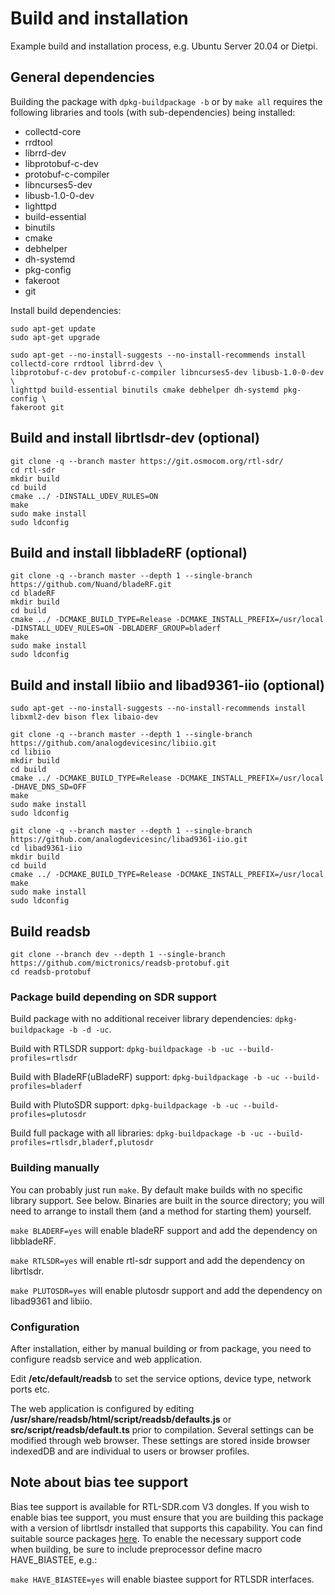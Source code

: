 # Build and installation

Example build and installation process, e.g. Ubuntu Server 20.04 or Dietpi.

## General dependencies

Building the package with `dpkg-buildpackage -b` or by `make all` requires the following libraries and tools (with sub-dependencies) being installed:

* collectd-core
* rrdtool
* librrd-dev
* libprotobuf-c-dev
* protobuf-c-compiler
* libncurses5-dev
* libusb-1.0-0-dev
* lighttpd
* build-essential
* binutils
* cmake
* debhelper
* dh-systemd
* pkg-config
* fakeroot
* git

Install build dependencies:

```
sudo apt-get update
sudo apt-get upgrade

sudo apt-get --no-install-suggests --no-install-recommends install collectd-core rrdtool librrd-dev \
libprotobuf-c-dev protobuf-c-compiler libncurses5-dev libusb-1.0-0-dev \
lighttpd build-essential binutils cmake debhelper dh-systemd pkg-config \
fakeroot git
```

## Build and install librtlsdr-dev (optional)

```
git clone -q --branch master https://git.osmocom.org/rtl-sdr/
cd rtl-sdr
mkdir build
cd build
cmake ../ -DINSTALL_UDEV_RULES=ON
make
sudo make install
sudo ldconfig
``` 

## Build and install libbladeRF (optional)

```
git clone -q --branch master --depth 1 --single-branch https://github.com/Nuand/bladeRF.git
cd bladeRF
mkdir build
cd build
cmake ../ -DCMAKE_BUILD_TYPE=Release -DCMAKE_INSTALL_PREFIX=/usr/local -DINSTALL_UDEV_RULES=ON -DBLADERF_GROUP=bladerf
make
sudo make install
sudo ldconfig
```

## Build and install libiio and libad9361-iio (optional)

```
sudo apt-get --no-install-suggests --no-install-recommends install libxml2-dev bison flex libaio-dev 

git clone -q --branch master --depth 1 --single-branch https://github.com/analogdevicesinc/libiio.git
cd libiio
mkdir build
cd build
cmake ../ -DCMAKE_BUILD_TYPE=Release -DCMAKE_INSTALL_PREFIX=/usr/local -DHAVE_DNS_SD=OFF
make
sudo make install
sudo ldconfig

git clone -q --branch master --depth 1 --single-branch https://github.com/analogdevicesinc/libad9361-iio.git
cd libad9361-iio
mkdir build
cd build
cmake ../ -DCMAKE_BUILD_TYPE=Release -DCMAKE_INSTALL_PREFIX=/usr/local
make
sudo make install
sudo ldconfig
```

## Build readsb

```
git clone --branch dev --depth 1 --single-branch https://github.com/mictronics/readsb-protobuf.git
cd readsb-protobuf
```

### Package build depending on SDR support

Build package with no additional receiver library dependencies: `dpkg-buildpackage -b -d -uc`.

Build with RTLSDR support: `dpkg-buildpackage -b -uc --build-profiles=rtlsdr`

Build with BladeRF(uBladeRF) support: `dpkg-buildpackage -b -uc --build-profiles=bladerf`

Build with PlutoSDR support: `dpkg-buildpackage -b -uc --build-profiles=plutosdr`

Build full package with all libraries: `dpkg-buildpackage -b -uc --build-profiles=rtlsdr,bladerf,plutosdr`

### Building manually

You can probably just run `make`. By default make builds with no specific library support. See below.
Binaries are built in the source directory; you will need to arrange to install them (and a method for starting them) yourself.

`make BLADERF=yes` will enable bladeRF support and add the dependency on libbladeRF.

`make RTLSDR=yes` will enable rtl-sdr support and add the dependency on librtlsdr.

`make PLUTOSDR=yes` will enable plutosdr support and add the dependency on libad9361 and libiio.

### Configuration

After installation, either by manual building or from package, you need to configure readsb service and web application.

Edit __/etc/default/readsb__ to set the service options, device type, network ports etc.

The web application is configured by editing __/usr/share/readsb/html/script/readsb/defaults.js__ or __src/script/readsb/default.ts__ prior to compilation. Several settings can be modified through web browser. These settings are stored inside browser indexedDB and are individual to users or browser profiles.

## Note about bias tee support

Bias tee support is available for RTL-SDR.com V3 dongles. If you wish to enable bias tee support,
you must ensure that you are building this package with a version of librtlsdr installed that supports this capability.
You can find suitable source packages [here](https://github.com/librtlsdr/librtlsdr). To enable the necessary
support code when building, be sure to include preprocessor define macro HAVE_BIASTEE, e.g.:

`make HAVE_BIASTEE=yes` will enable biastee support for RTLSDR interfaces.
